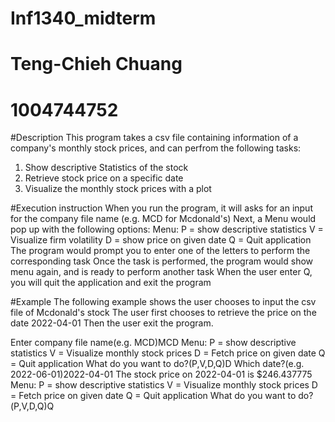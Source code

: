 # Inf1340_midterm
# Teng-Chieh Chuang
# 1004744752

#Description
This program takes a csv file containing information of a company's monthly stock prices, and can perfrom the following tasks:
  1. Show descriptive Statistics of the stock
  2. Retrieve stock price on a specific date
  3. Visualize the monthly stock prices with a plot

#Execution instruction
When you run the program, it will asks for an input for the company file name (e.g. MCD for Mcdonald's)
Next, a Menu would pop up with the following options:
  Menu: 
  P = show descriptive statistics
  V = Visualize firm volatility
  D = show price on given date
  Q = Quit application
The program would prompt you to enter one of the letters to perform the corresponding task
Once the task is performed, the program would show menu again, and is ready to perform another task
When the user enter Q, you will quit the application and exit the program

#Example
The following example shows the user chooses to input the csv file of Mcdonald's stock
The user first chooses to retrieve the price on the date 2022-04-01
Then the user exit the program.

  Enter company file name(e.g. MCD)MCD
  Menu: 
  P = show descriptive statistics
  V = Visualize monthly stock prices
  D = Fetch price on given date
  Q = Quit application
  What do you want to do?(P,V,D,Q)D
  Which date?(e.g. 2022-06-01)2022-04-01
  The stock price on 2022-04-01 is $246.437775
  Menu: 
  P = show descriptive statistics
  V = Visualize monthly stock prices
  D = Fetch price on given date
  Q = Quit application
  What do you want to do?(P,V,D,Q)Q
